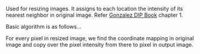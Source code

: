 Used for resizing images. It assigns to each location the intensity of its nearest neighbor in original image. Refer [Gonzalez DIP Book](https://www.pearson.com/us/higher-education/program/Gonzalez-Digital-Image-Processing-4th-Edition/PGM241219.html) chapter 1.

Basic algorithm is as follows... 

For every pixel in resized image, we find the coordinate mapping in original image and copy over the pixel intensity from         there to pixel in output image.
